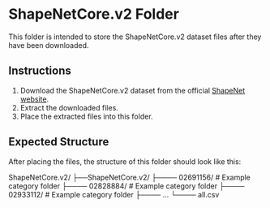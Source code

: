 # ShapeNetCore.v2 Folder

This folder is intended to store the ShapeNetCore.v2 dataset files after they have been downloaded. 

## Instructions

1. Download the ShapeNetCore.v2 dataset from the official [ShapeNet website](https://huggingface.co/datasets/ShapeNet/ShapeNetCore).
2. Extract the downloaded files.
3. Place the extracted files into this folder.

## Expected Structure

After placing the files, the structure of this folder should look like this:

ShapeNetCore.v2/
├──ShapeNetCore.v2/ 
├──── 02691156/    # Example category folder
├──── 02828884/    # Example category folder
├──── 02933112/    # Example category folder
├──── ...
└──── all.csv